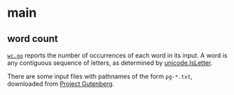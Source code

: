 # main

## word count

[`wc.go`](wc.go) reports the number of occurrences of
each word in its input. A word is any contiguous sequence of letters, as
determined by [unicode.IsLetter](https://golang.org/pkg/unicode/#IsLetter).

There are some input files with pathnames of the form `pg-*.txt`,
downloaded from [Project 
Gutenberg](https://www.gutenberg.org/ebooks/search/%3Fsort_order%3Ddownloads).
